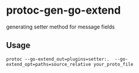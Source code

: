 # protoc-gen-go-extend

generating setter method for message fields


## Usage


```shell
protoc --go-extend_out=plugins=setter:.  --go-extend_opt=paths=source_relative your_proto_file
```